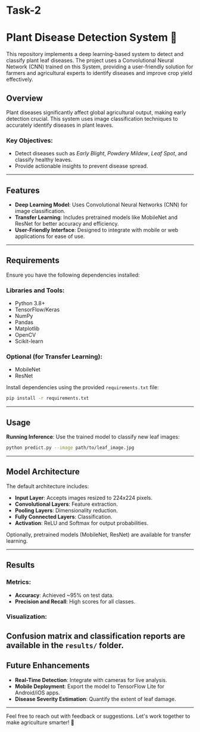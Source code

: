 # Task-2


# Plant Disease Detection System 🌿

This repository implements a deep learning-based system to detect and classify plant leaf diseases. The project uses a Convolutional Neural Network (CNN) trained on this System, providing a user-friendly solution for farmers and agricultural experts to identify diseases and improve crop yield effectively.


## Overview
Plant diseases significantly affect global agricultural output, making early detection crucial. This system uses image classification techniques to accurately identify diseases in plant leaves.

### Key Objectives:
- Detect diseases such as *Early Blight*, *Powdery Mildew*, *Leaf Spot*, and classify healthy leaves.
- Provide actionable insights to prevent disease spread.

---

## Features
- **Deep Learning Model**: Uses Convolutional Neural Networks (CNN) for image classification.
- **Transfer Learning**: Includes pretrained models like MobileNet and ResNet for better accuracy and efficiency.
- **User-Friendly Interface**: Designed to integrate with mobile or web applications for ease of use.

---

## Requirements
Ensure you have the following dependencies installed:

### Libraries and Tools:
- Python 3.8+
- TensorFlow/Keras
- NumPy
- Pandas
- Matplotlib
- OpenCV
- Scikit-learn

### Optional (for Transfer Learning):
- MobileNet
- ResNet

Install dependencies using the provided `requirements.txt` file:
```bash
pip install -r requirements.txt
```

---

## Usage

**Running Inference**:
Use the trained model to classify new leaf images:
```bash
python predict.py --image path/to/leaf_image.jpg
```

---

## Model Architecture
The default architecture includes:
- **Input Layer**: Accepts images resized to 224x224 pixels.
- **Convolutional Layers**: Feature extraction.
- **Pooling Layers**: Dimensionality reduction.
- **Fully Connected Layers**: Classification.
- **Activation**: ReLU and Softmax for output probabilities.

Optionally, pretrained models (MobileNet, ResNet) are available for transfer learning.

---

## Results
### Metrics:
- **Accuracy**: Achieved ~95% on test data.
- **Precision and Recall**: High scores for all classes.

### Visualization:
Confusion matrix and classification reports are available in the `results/` folder.
---

## Future Enhancements
- **Real-Time Detection**: Integrate with cameras for live analysis.
- **Mobile Deployment**: Export the model to TensorFlow Lite for Android/iOS apps.
- **Disease Severity Estimation**: Quantify the extent of leaf damage.

---

Feel free to reach out with feedback or suggestions. Let's work together to make agriculture smarter! 🌱
